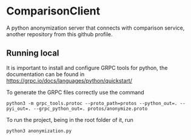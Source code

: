 # ComparisonClient
A python anonymization server that connects with comparison service, another repository from this github profile.

## Running local
It is important to install and configure GRPC tools for python, the documentation can be found in https://grpc.io/docs/languages/python/quickstart/

To generate the GRPC files correctly use the command
```shell
python3 -m grpc_tools.protoc --proto_path=protos --python_out=. --pyi_out=. --grpc_python_out=. protos/anonymize.proto
```

To run the project, being in the root folder of it, run
```shell
python3 anonymization.py
```
